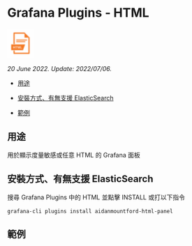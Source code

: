 # Grafana Plugins - HTML 

![img](HTML_icon.png)

*20 June 2022. Update: 2022/07/06.*

* [用途](#use)

* [安裝方式、有無支援 ElasticSearch](#install)

* [範例](#example)

<h2 id="use">用途</h2>

用於顯示度量敏感或任意 HTML 的 Grafana 面板

<h2 id="install">安裝方式、有無支援 ElasticSearch</h2>

搜尋 Grafana Plugins 中的 HTML 並點擊 INSTALL 或打以下指令

    grafana-cli plugins install aidanmountford-html-panel

<h2 id="example">範例</h2>


